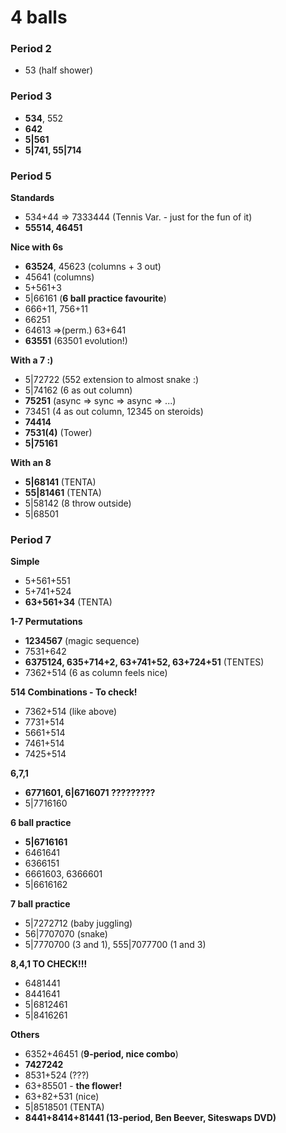 # 4 balls

### Period 2

- 53 (half shower)

### Period 3

- **534**, 552
- **642**
- **5|561**
- **5|741, 55|714**

### Period 5

**Standards**
- 534+44 => 7333444 (Tennis Var. - just for the fun of it)
- **55514, 46451**

**Nice with 6s**
- **63524**, 45623 (columns + 3 out)
- 45641 (columns)
- 5+561+3
- 5|66161 (**6 ball practice favourite**)
- 666+11, 756+11
- 66251
- 64613 =>(perm.) 63+641
- **63551** (63501 evolution!)

**With a 7 :)**
- 5|72722 (552 extension to almost snake :)
- 5|74162 (6 as out column)
- **75251** (async => sync => async => ...)
- 73451 (4 as out column, 12345 on steroids)
- **74414**
- **7531(4)** (Tower)
- **5|75161**

**With an 8**
- **5|68141** (TENTA)
- **55|81461** (TENTA)
- 5|58142 (8 throw outside)
- 5|68501

### Period 7

**Simple**
- 5+561+551
- 5+741+524
- **63+561+34** (TENTA)

**1-7 Permutations**
- **1234567** (magic sequence)
- 7531+642
- **6375124, 635+714+2, 63+741+52, 63+724+51** (TENTES)
- 7362+514 (6 as column feels nice)

**514 Combinations - To check!**
- 7362+514 (like above)
- 7731+514
- 5661+514
- 7461+514
- 7425+514

**6,7,1**
- **6771601, 6|6716071 ?????????**
- 5|7716160

**6 ball practice**
- **5|6716161**
- 6461641
- 6366151
- 6661603, 6366601
- 5|6616162

**7 ball practice**
- 5|7272712 (baby juggling)
- 56|7707070 (snake)
- 5|7770700 (3 and 1), 555|7077700 (1 and 3)

**8,4,1 TO CHECK!!!**
- 6481441
- 8441641
- 5|6812461
- 5|8416261

**Others**
- 6352+46451 (**9-period, nice combo**)
- **7427242**
- 8531+524 (???)
- 63+85501 - **the flower!**
- 63+82+531 (nice)
- 5|8518501 (TENTA)
- **8441+8414+81441 (13-period, Ben Beever, Siteswaps DVD)**

